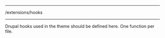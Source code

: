 ******************************************************************************
/extensions/hooks
******************************************************************************

Drupal hooks used in the theme should be defined here.
One function per file.
